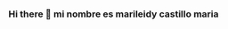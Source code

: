 ### Hi there 👋 mi nombre es marileidy castillo maria
<!--
**marileidy2829/marileidy2829** is a ✨ _special_ ✨ repository because its `README.md` (this file) appears on your GitHub profile.

(dOMINICANA) programdor junior

- 🔭 I am currently working on my repository

- 🌱 I am currently learning to manage my github

- 👯 I'm looking to collaborate on a project.

-😃experiencias en:
ssql, html, css, javascrip

- 📫 How to contact me: by:
✔ Facebook. mari castillo
✔instagram.maricastillo445

-📖estudios:
✔estudios primarios en san lorenzo ((2006-2016)
✔Estudiops secundarios en el centro Manuel Acevedo Cerrano fe y alegria (2016-2021)

- 😄 Pronombres: mari
-Actualmente estoy aprendiendo:
✔php
✔herramientas para desarrollo web
-->
